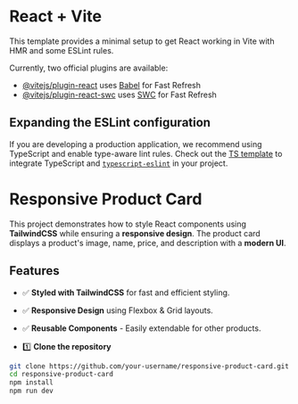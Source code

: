 # React + Vite

This template provides a minimal setup to get React working in Vite with HMR and some ESLint rules.

Currently, two official plugins are available:

- [@vitejs/plugin-react](https://github.com/vitejs/vite-plugin-react/blob/main/packages/plugin-react/README.md) uses [Babel](https://babeljs.io/) for Fast Refresh
- [@vitejs/plugin-react-swc](https://github.com/vitejs/vite-plugin-react-swc) uses [SWC](https://swc.rs/) for Fast Refresh

## Expanding the ESLint configuration

If you are developing a production application, we recommend using TypeScript and enable type-aware lint rules. Check out the [TS template](https://github.com/vitejs/vite/tree/main/packages/create-vite/template-react-ts) to integrate TypeScript and [`typescript-eslint`](https://typescript-eslint.io) in your project.

# Responsive Product Card

This project demonstrates how to style React components using **TailwindCSS** while ensuring a **responsive design**. The product card displays a product's image, name, price, and description with a **modern UI**.

## Features
- ✅ **Styled with TailwindCSS** for fast and efficient styling.
- ✅ **Responsive Design** using Flexbox & Grid layouts.
- ✅ **Reusable Components** - Easily extendable for other products.

- 1️⃣ **Clone the repository**
```sh
git clone https://github.com/your-username/responsive-product-card.git
cd responsive-product-card
npm install
npm run dev
